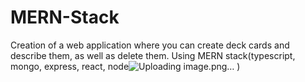 # MERN-Stack
Creation of a web application where you can create deck cards and describe them, as well as delete them. Using MERN stack(typescript, mongo, express, react, node![Uploading image.png…]()
)
